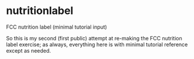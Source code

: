 # nutritionlabel
FCC nutrition label (minimal tutorial input)

So this is my second (first public) attempt at re-making the FCC nutrition label exercise; as always, everything here is with minimal tutorial reference except as needed.

